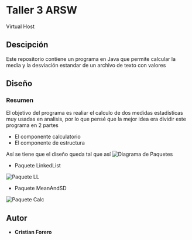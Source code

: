 # Taller 3 ARSW

Virtual Host

## Descipción

Este repositorio contiene un programa en Java que permite calcular la media y la desviación estandar de un archivo de texto con valores

## Diseño

### Resumen

El objetivo del programa es realiar el calculo de dos medidas estadísticas muy usadas en analisis, por lo que pensé que la mejor idea era dividir este programa en 2 partes
* El componente calculatorio
* El componente de estructura

Así se tiene que el diseño queda tal que así
![Diagrama de Paquetes](img/paquetes.png)

* Paquete LinkedList


![Paquete LL](img/clasesllist.png)

* Paquete MeanAndSD


![Paquete Calc](img/clasesStadistic.png)

## Autor

* **Cristian Forero** 

